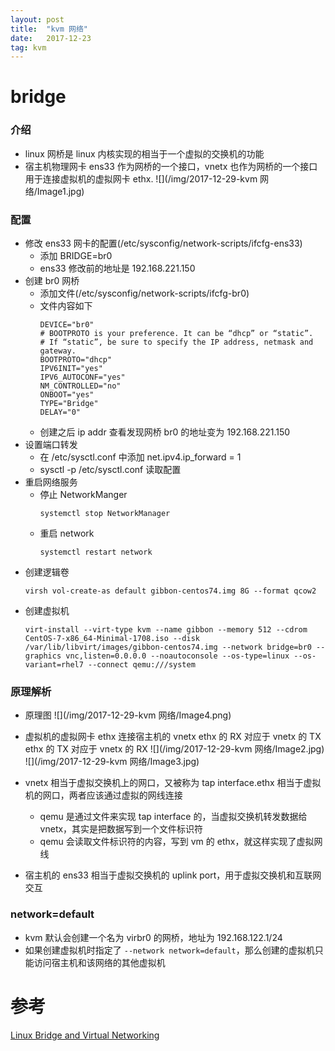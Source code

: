 ```yaml
---
layout: post
title:  "kvm 网络"
date:   2017-12-23
tag: kvm
---
```


# bridge

### 介绍
* linux 网桥是 linux 内核实现的相当于一个虚拟的交换机的功能
* 宿主机物理网卡 ens33 作为网桥的一个接口，vnetx 也作为网桥的一个接口用于连接虚拟机的虚拟网卡 ethx.
![](/img/2017-12-29-kvm 网络/Image1.jpg)

### 配置
* 修改 ens33 网卡的配置(/etc/sysconfig/network-scripts/ifcfg-ens33)
    * 添加 BRIDGE=br0
    * ens33 修改前的地址是 192.168.221.150
* 创建 br0 网桥
    * 添加文件(/etc/sysconfig/network-scripts/ifcfg-br0)
    * 文件内容如下
        ```
        DEVICE="br0"
        # BOOTPROTO is your preference. It can be “dhcp” or “static”.
        # If “static”, be sure to specify the IP address, netmask and gateway.
        BOOTPROTO="dhcp"
        IPV6INIT="yes"
        IPV6_AUTOCONF="yes"
        NM_CONTROLLED="no"
        ONBOOT="yes"
        TYPE="Bridge"
        DELAY="0"
        ```
    * 创建之后 ip addr 查看发现网桥 br0 的地址变为 192.168.221.150
* 设置端口转发
    * 在 /etc/sysctl.conf 中添加 net.ipv4.ip_forward = 1
    * sysctl -p /etc/sysctl.conf 读取配置
* 重启网络服务
    * 停止 NetworkManger
        ```
        systemctl stop NetworkManager
        ```
    * 重启 network
        ```
        systemctl restart network
        ```
* 创建逻辑卷
    ```
    virsh vol-create-as default gibbon-centos74.img 8G --format qcow2
    ```
* 创建虚拟机
    ```
    virt-install --virt-type kvm --name gibbon --memory 512 --cdrom CentOS-7-x86_64-Minimal-1708.iso --disk /var/lib/libvirt/images/gibbon-centos74.img --network bridge=br0 --graphics vnc,listen=0.0.0.0 --noautoconsole --os-type=linux --os-variant=rhel7 --connect qemu:///system
    ```

### 原理解析
* 原理图
    ![](/img/2017-12-29-kvm 网络/Image4.png)
* 虚拟机的虚拟网卡 ethx 连接宿主机的 vnetx
    ethx 的 RX 对应于 vnetx 的 TX
    ethx 的 TX 对应于 vnetx 的 RX
    ![](/img/2017-12-29-kvm 网络/Image2.jpg)
    ![](/img/2017-12-29-kvm 网络/Image3.jpg)

* vnetx 相当于虚拟交换机上的网口，又被称为 tap interface.ethx 相当于虚拟机的网口，两者应该通过虚拟的网线连接
    * qemu 是通过文件来实现 tap interface 的，当虚拟交换机转发数据给 vnetx，其实是把数据写到一个文件标识符
    * qemu 会读取文件标识符的内容，写到 vm 的 ethx，就这样实现了虚拟网线
* 宿主机的 ens33 相当于虚拟交换机的 uplink port，用于虚拟交换机和互联网交互
 
### network=default
* kvm 默认会创建一个名为 virbr0 的网桥，地址为 192.168.122.1/24
* 如果创建虚拟机时指定了 `--network network=default`，那么创建的虚拟机只能访问宿主机和该网络的其他虚拟机

# 参考
[
Linux Bridge and Virtual Networking](http://www.innervoice.in/blogs/2013/12/02/linux-bridge-virtual-networking/)